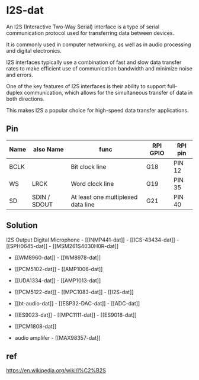 
# I2S-dat 

An I2S (Interactive Two-Way Serial) interface is a type of serial communication protocol used for transferring data between devices. 

It is commonly used in computer networking, as well as in audio processing and digital electronics. 

I2S interfaces typically use a combination of fast and slow data transfer rates to make efficient use of communication bandwidth and minimize noise and errors. 

One of the key features of I2S interfaces is their ability to support full-duplex communication, which allows for the simultaneous transfer of data in both directions. 

This makes I2S a popular choice for high-speed data transfer applications.

## Pin 

| Name | also Name    | func                               | RPI GPIO | RPI pin |
| ---- | ------------ | ---------------------------------- | -------- | ------- |
| BCLK |              | Bit clock line                     | G18      | PIN 12  |
| WS   | LRCK         | Word clock line                    | G19      | PIN 35  |
| SD   | SDIN / SDOUT | At least one multiplexed data line | G21      | PIN 40  |




## Solution 

I2S Output Digital Microphone - [[INMP441-dat]] - [[ICS-43434-dat]] - [[SPH0645-dat]] - [[MSM261S4030H0R-dat]]

- [[WM8960-dat]] - [[WM8978-dat]]

- [[PCM5102-dat]] - [[AMP1006-dat]]

- [[UDA1334-dat]] - [[AMP1013-dat]]

- [[PCM5122-dat]] - [[MPC1083-dat]] - [[I2S-dat]]

- [[bt-audio-dat]] - [[ESP32-DAC-dat]] - [[ADC-dat]]

- [[ES9023-dat]] - [[MPC1111-dat]] - [[ES9018-dat]]

- [[PCM1808-dat]]

- audio amplifer - [[MAX98357-dat]]



## ref 

https://en.wikipedia.org/wiki/I%C2%B2S

